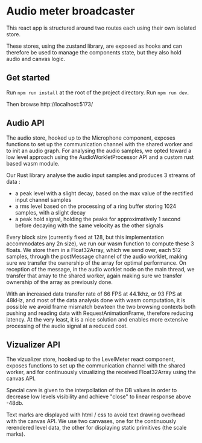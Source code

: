 # Audio meter broadcaster

This react app is structured around two routes each using their own isolated store.

These stores, using the zustand library, are exposed as hooks and can therefore be used to manage the components state, but they also hold audio and canvas logic.

## Get started

Run `npm run install` at the root of the project directory.
Run `npm run dev`.

Then browse http://localhost:5173/

## Audio API

The audio store, hooked up to the Microphone component, exposes functions to set up the communication channel with the shared worker and to init an audio graph. For analysing the audio samples, we opted toward a low level approach using the AudioWorkletProcessor API and a custom rust based wasm module.

Our Rust library analyse the audio input samples and produces 3 streams of data :
- a peak level with a slight decay, based on the max value of the rectified input channel samples
- a rms level based on the processing of a ring buffer storing 1024 samples, with a slight decay
- a peak hold signal, holding the peaks for approximatively 1 second before decaying with the same velocity as the other signals

Every block size (currently fixed at 128, but this implementation accommodates any 2n size), we run our wasm function to compute these 3 floats. We store them in a Float32Array, which we send over, each 512 samples, through the postMessage channel of the audio worklet, making sure we transfer the ownership of the array for optimal performance. On reception of the message, in the audio worklet node on the main thread, we transfer that array to the shared worker, again making sure we transfer ownership of the array as previously done.

With an increased data transfer rate of 86 FPS at 44.1khz, or 93 FPS at 48kHz, and most of the data analysis done with wasm computation, it is possible we avoid frame mismatch bewteen the two browsing contexts both pushing and reading data with RequestAnimationFrame, therefore reducing latency. At the very least, it is a nice solution and enables more extensive processing of the audio signal at a reduced cost.

## Vizualizer API

The vizualizer store, hooked up to the LevelMeter react component, exposes functions to set up the communication channel with the shared worker, and for continuously vizualizing the received Float32Array using the canvas API.

Special care is given to the interpollation of the DB values in order to decrease low levels visibility and achieve "close" to linear response above -48db.

Text marks are displayed with html / css to avoid text drawing overhead with the canvas API. We use two canvases, one for the continuously rerendered level data, the other for displaying static primitives (the scale marks).


